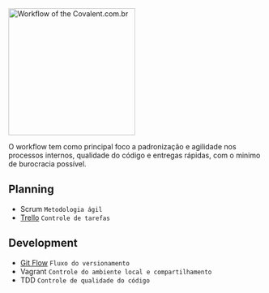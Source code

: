 

<a href="http://www.covalent.com.br/" target="_blank" title="Workflow">
    <img src="http://covalent.com.br/images/logotipo/black.png" width="250px" alt="Workflow of the Covalent.com.br">
</a>

O workflow tem como principal foco a padronização e agilidade nos processos internos, qualidade do código e entregas rápidas, com o minimo de burocracia possível.

## Planning
- Scrum `Metodologia ágil`
- [Trello](/trello/) `Controle de tarefas`

## Development
- [Git Flow](/git/) `Fluxo do versionamento`
- Vagrant `Controle do ambiente local e compartilhamento`
- TDD `Controle de qualidade do código`
